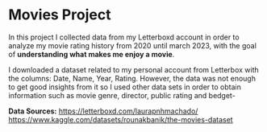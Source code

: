 # Movies Project

In this project I collected data from my Letterboxd account in order to analyze my movie rating history from 2020 until march 2023, with the goal of **understanding what makes me enjoy a movie**. 

I downloaded a dataset related to my personal account from Letterbox with the columns: Date, Name, Year, Rating.
However, the data was not enough to get good insights from it so I used other data sets in order to obtain information such as movie genre, director, public rating and bedget-



**Data Sources:**
https://letterboxd.com/laurapnhmachado/
https://www.kaggle.com/datasets/rounakbanik/the-movies-dataset
